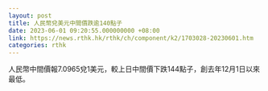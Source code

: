 ```yaml
---
layout: post
title: 人民幣兌美元中間價跌逾140點子
date: 2023-06-01 09:20:55.000000000 +08:00
link: https://news.rthk.hk/rthk/ch/component/k2/1703028-20230601.htm
categories: rthk
---
```


人民幣中間價報7.0965兌1美元，較上日中間價下跌144點子，創去年12月1日以來最低。
